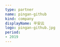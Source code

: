 ```yaml
---
type: partner
name: pingan-github
kind: company
displayName: 平安云
logo: pingan-github.jpg
period:
- 2019
---
```

